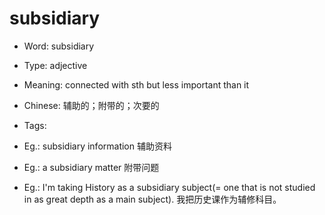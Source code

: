 # subsidiary

- Word: subsidiary

- Type: adjective
- Meaning: connected with sth but less important than it
- Chinese: 辅助的；附带的；次要的
- Tags: 
- Eg.: subsidiary information 辅助资料
- Eg.: a subsidiary matter 附带问题
- Eg.: I'm taking History as a subsidiary subject(= one that is not studied in as great depth as a main subject). 我把历史课作为辅修科目。

